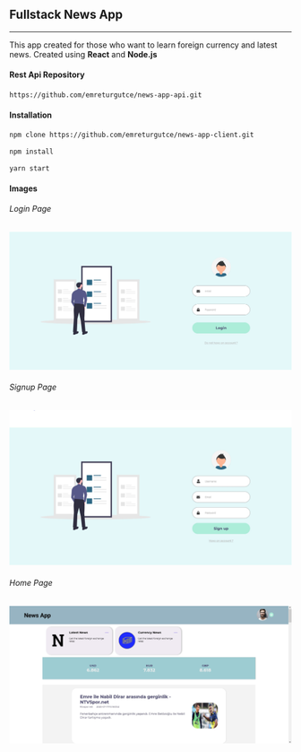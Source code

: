 ## Fullstack News App

---

This app created for those who want to learn foreign currency and latest news.
Created using **React** and **Node.js**

#### Rest Api Repository

```
https://github.com/emreturgutce/news-app-api.git
```

#### Installation

```
npm clone https://github.com/emreturgutce/news-app-client.git
```

```
npm install
```

```
yarn start
```

#### Images

###### Login Page

![Login](sample-photos/login-page.jpg)

###### Signup Page

![Login](sample-photos/signup-page.jpg)

###### Home Page

![Login](sample-photos/home-page.jpg)
